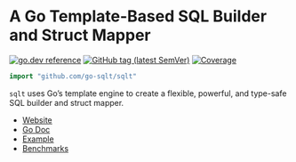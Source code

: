 # A Go Template-Based SQL Builder and Struct Mapper

[![go.dev reference](https://img.shields.io/badge/go.dev-reference-007d9c?logo=go&logoColor=white)](https://pkg.go.dev/github.com/go-sqlt/sqlt)
[![GitHub tag (latest SemVer)](https://img.shields.io/github/tag/go-sqlt/sqlt.svg?style=social)](https://github.com/go-sqlt/sqlt/tags)
[![Coverage](https://img.shields.io/badge/Coverage-73.9%25-brightgreen)](https://github.com/go-sqlt/sqlt/actions)

```go
import "github.com/go-sqlt/sqlt"
```

`sqlt` uses Go’s template engine to create a flexible, powerful, and type-safe SQL builder and struct mapper.  

- [Website](https://go-sqlt.github.io)
- [Go Doc](https://pkg.go.dev/github.com/go-sqlt/sqlt)
- [Example](https://github.com/wroge/vertical-slice-architecture)
- [Benchmarks](https://github.com/wroge/bench-flix)
